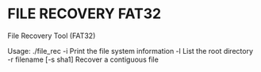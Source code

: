 # FILE RECOVERY FAT32 

File Recovery Tool (FAT32)

Usage: ./file_rec 
-i                     Print the file system information
-l                     List the root directory
-r filename [-s sha1]  Recover a contiguous file
